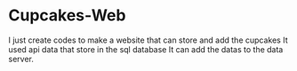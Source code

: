# Cupcakes-Web

I just create codes to make a website that can store and add the cupcakes
It used api data that store in the sql database
It can add the datas to the data server.
